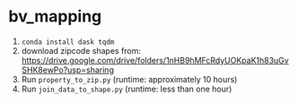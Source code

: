 # bv_mapping
1. `conda install dask tqdm`
2. download zipcode shapes from: https://drive.google.com/drive/folders/1nHB9hMFcRdyUOKpaK1h83uGvSHK8ewPo?usp=sharing 
3. Run `property_to_zip.py` (runtime: approximately 10 hours)
4. Run `join_data_to_shape.py` (runtime: less than one hour)